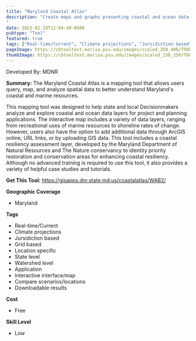```yaml
---
title: "Maryland Coastal Atlas"
description: "Create maps and graphs presenting coastal and ocean data in Maryland
"
date: 2022-02-28T11:04:49-0500
pubtype: "Tool"
featured: true
tags: ["Real-time/Current", "Climate projections", "Jursidiction based", "Grid based", "Location specific", "State level", "Watershed level", "Application", "Interactive interface/map", "Compare scenarios/locations", "Downloadable results"]
pageImage: https://cbtooltest.marisa.psu.edu/images/scaled_250_400/TOOLID_6.0_ScreenCapture-1.png
thumbImage: https://cbtooltest.marisa.psu.edu/images/scaled_156_250/TOOLID_6.0_ScreenCapture-1.png
---
```

Developed By: MDNR

**Summary:** The Maryland Coastal Atlas is a mapping tool that allows users query, map, and analyze spatial data to better understand Maryland's coastal and marine resources. 

This mapping tool was designed to help state and local Decisionmakers analyze and explore coastal and ocean data layers for project and planning applications. The interactive map includes a variety of data layers, ranging from recreational uses of marine resources to shoreline rates of change. However, users also have the option to add additional data through ArcGIS online, URL links, or by uploading GIS data. This tool includes a coastal resiliency assessment layer, developed by the Maryland Department of Natural Resources and The Nature conservancy to identity priority restoration and conservation areas for enhancing coastal resiliency. Although no advanced training is required to use this tool, it also provides a variety of helpful case studies and tutorials. 

__**Get This Tool:**__ https://gisapps.dnr.state.md.us/coastalatlas/WAB2/

__**Geographic Coverage**__
- Maryland

__**Tags**__
-  Real-time/Current
-  Climate projections
-  Jursidiction based
-  Grid based
-  Location specific
-  State level
-  Watershed level
-  Application
-  Interactive interface/map
-  Compare scenarios/locations
-  Downloadable results

__**Cost**__
- Free

__**Skill Level**__
- Low

